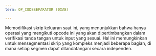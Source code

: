 ```yaml
---
term: OP_CODESEPARATOR (0XAB)

---
```

Memodifikasi skrip keluaran saat ini, yang menunjukkan bahwa hanya operasi yang mengikuti opcode ini yang akan dipertimbangkan dalam verifikasi tanda tangan untuk input yang sesuai. Hal ini memungkinkan untuk mensegmentasi skrip yang kompleks menjadi beberapa bagian, di mana setiap segmen dapat ditandatangani secara independen.